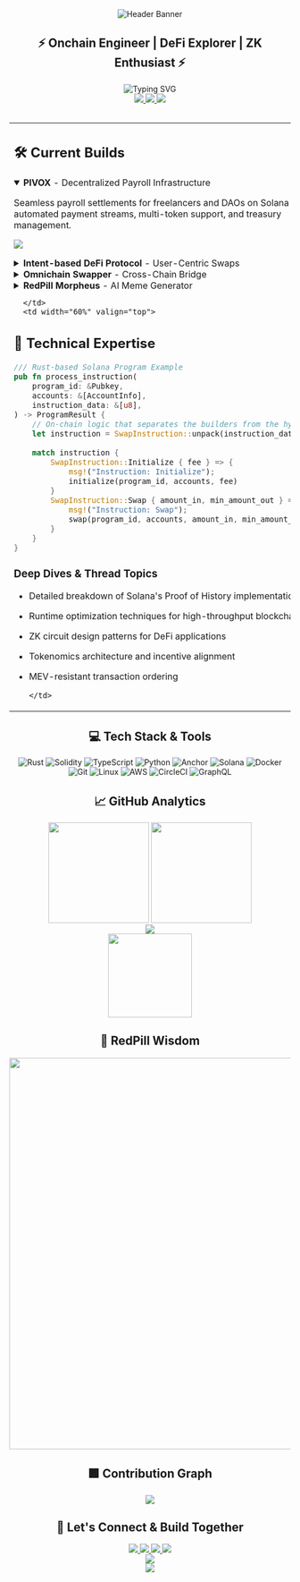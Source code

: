 <!-- Dynamic Header Animation -->
<div align="center">
  <img src="https://capsule-render.vercel.app/api?type=waving&color=gradient&customColorList=6,11,20&height=180&section=header&text=Vinaya%20Prasad%20R&fontSize=42&fontAlignY=36&animation=fadeIn" alt="Header Banner"/>
</div>

<h2 align="center">⚡ Onchain Engineer | DeFi Explorer | ZK Enthusiast ⚡</h2>

<div align="center">
  <img src="https://readme-typing-svg.herokuapp.com?font=JetBrains+Mono&weight=600&size=22&pause=1000&color=00FFC8&center=true&vCenter=true&width=600&lines=Building+the+decentralized+future;Solana+Native+%7C+DeFi+Architect+%7C+ZK+Explorer;AI+x+Crypto+Integration+Specialist;Let's+take+the+RedPill+and+go+down+the+rabbit+hole" alt="Typing SVG"/>
</div>

<div align="center">
  <a href="https://twitter.com/Vinayapr23">
    <img src="https://img.shields.io/twitter/follow/Vinayapr23?style=for-the-badge&logo=twitter&labelColor=15181c&color=00FFC8">
  </a>
  <a href="https://github.com/Vinayapr23">
    <img src="https://img.shields.io/github/followers/Vinayapr23?style=for-the-badge&logo=github&labelColor=15181c&color=00FFC8">
  </a>
  <a href="https://zora.co/Vinayapr23">
    <img src="https://img.shields.io/badge/ZORA-Profile-00FFC8?style=for-the-badge&logo=data:image/png;base64,iVBORw0KGgoAAAANSUhEUgAAABAAAAAQCAYAAAAf8/9hAAAACXBIWXMAAAsTAAALEwEAmpwYAAAAAXNSR0IArs4c6QAAAARnQU1BAACxjwv8YQUAAADwSURBVHgBrZLNDcIwDIV9nN2ADdqOABvQEcoGMAIbwAYwQtkARmAD2gloNyC9JFhtQkT/pCcdkvh9fkkcMCMRiSAOYAMuwkQZfs+ggCNotE/Q3kXj1Ef4G1ZgD2rQgRvoLQpOwg4kEJH9S3gGDSFmD+5hPiVIoRYGScOaVCisweNH0hpsRVjDz9WyzDEJf9jaik6gAje5dwiZLHfxA5qhpnwT9n4uV4IXWOtHOTjJFsw9ndpGGs42zEGD6kHQ+lMYDBP93JPMqiDX/XIQVOBreJXDVCjZTzMqlOynGRXs5CUtvzgNm1FC5uNuGiZWrx/QC5/qMr+o5gAAAABJRU5ErkJggg==&labelColor=15181c">
  </a>
</div>

<br>

<!-- Main Content with Grid Layout -->
<div align="center">
  <table>
    <tr>
      <td width="40%" valign="top">
      
## 🛠️ Current Builds

<details open>
<summary><b>PIVOX</b> - Decentralized Payroll Infrastructure</summary>
<p>
Seamless payroll settlements for freelancers and DAOs on Solana with automated payment streams, multi-token support, and treasury management.
</p>
<p>
<a href="https://github.com/Vinayapr23/pivox">
  <img src="https://img.shields.io/badge/View_Project-282c34?style=for-the-badge&logo=github">
</a>
</p>
</details>

<details>
<summary><b>Intent-based DeFi Protocol</b> - User-Centric Swaps</summary>
<p>
Beyond MEV - intent-driven trading that eliminates sandwich attacks with ZK-powered order execution and privacy-preserving transaction routing.
</p>
</details>

<details>
<summary><b>Omnichain Swapper</b> - Cross-Chain Bridge</summary>
<p>
Real token swapping across chains using LayerZero's ultra-light nodes and ZK verification circuits for trustless bridging.
</p>
</details>

<details>
<summary><b>RedPill Morpheus</b> - AI Meme Generator</summary>
<p>
Automated crypto meme distribution with AI-powered image generation, deployed daily to Zora and other platforms.
</p>
</details>

      </td>
      <td width="60%" valign="top">
      
## 🧠 Technical Expertise

```rust
/// Rust-based Solana Program Example
pub fn process_instruction(
    program_id: &Pubkey,
    accounts: &[AccountInfo],
    instruction_data: &[u8],
) -> ProgramResult {
    // On-chain logic that separates the builders from the hype
    let instruction = SwapInstruction::unpack(instruction_data)?;
    
    match instruction {
        SwapInstruction::Initialize { fee } => {
            msg!("Instruction: Initialize");
            initialize(program_id, accounts, fee)
        }
        SwapInstruction::Swap { amount_in, min_amount_out } => {
            msg!("Instruction: Swap");
            swap(program_id, accounts, amount_in, min_amount_out)
        }
    }
}
```

### Deep Dives & Thread Topics
- Detailed breakdown of Solana's Proof of History implementation
- Runtime optimization techniques for high-throughput blockchains
- ZK circuit design patterns for DeFi applications
- Tokenomics architecture and incentive alignment
- MEV-resistant transaction ordering

      </td>
    </tr>
  </table>
</div>

<!-- Tech Stack Section -->
<h2 align="center">💻 Tech Stack & Tools</h2>

<div align="center">
  <img src="https://img.shields.io/badge/Rust-F46623?style=for-the-badge&logo=rust&logoColor=white" alt="Rust"/>
  <img src="https://img.shields.io/badge/Solidity-363636?style=for-the-badge&logo=solidity&logoColor=white" alt="Solidity"/>
  <img src="https://img.shields.io/badge/TypeScript-3178C6?style=for-the-badge&logo=typescript&logoColor=white" alt="TypeScript"/>
  <img src="https://img.shields.io/badge/Python-3776AB?style=for-the-badge&logo=python&logoColor=white" alt="Python"/>
  <img src="https://img.shields.io/badge/Anchor-000000?style=for-the-badge&logo=anchor&logoColor=white" alt="Anchor"/>
  <img src="https://img.shields.io/badge/Solana-00FFA3?style=for-the-badge&logo=solana&logoColor=black" alt="Solana"/>
  <img src="https://img.shields.io/badge/Docker-2496ED?style=for-the-badge&logo=docker&logoColor=white" alt="Docker"/>
  <img src="https://img.shields.io/badge/Git-F05032?style=for-the-badge&logo=git&logoColor=white" alt="Git"/>
  <img src="https://img.shields.io/badge/Linux-FCC624?style=for-the-badge&logo=linux&logoColor=black" alt="Linux"/>
  <img src="https://img.shields.io/badge/AWS-232F3E?style=for-the-badge&logo=amazon-aws&logoColor=white" alt="AWS"/>
  <img src="https://img.shields.io/badge/CircleCI-343434?style=for-the-badge&logo=circleci&logoColor=white" alt="CircleCI"/>
  <img src="https://img.shields.io/badge/GraphQL-E10098?style=for-the-badge&logo=graphql&logoColor=white" alt="GraphQL"/>
</div>

<!-- GitHub Stats Widgets with Custom Theme -->
<h2 align="center">📈 GitHub Analytics</h2>

<div align="center">
  <img height="180em" src="https://github-readme-stats.vercel.app/api?username=Vinayapr23&show_icons=true&theme=radical&title_color=00FFC8&text_color=FFFFFF&icon_color=00FFC8&bg_color=0D1117&hide_border=true&include_all_commits=true&count_private=true"/>
  
  <img height="180em" src="https://github-readme-streak-stats.herokuapp.com/?user=Vinayapr23&theme=black-ice&hide_border=true&stroke=00FFC8&background=0D1117&ring=00FFC8&fire=00FFC8&currStreakNum=FFFFFF&currStreakLabel=00FFC8&sideNums=FFFFFF&sideLabels=FFFFFF"/>
</div>

<div align="center">
  <img src="https://github-profile-trophy.vercel.app/?username=Vinayapr23&theme=radical&no-frame=true&no-bg=true&margin-w=4&row=1"/>
</div>

<div align="center">
  <img height="150em" src="https://github-readme-stats.vercel.app/api/top-langs/?username=Vinayapr23&layout=compact&langs_count=7&theme=radical&title_color=00FFC8&text_color=FFFFFF&bg_color=0D1117&hide_border=true"/>
</div>

<!-- Quote Section -->
<h2 align="center">🔴 RedPill Wisdom</h2>

<div align="center">
  <img src="https://quotes-github-readme.vercel.app/api?type=horizontal&theme=radical&quote=You%20take%20the%20red%20pill...%20you%20stay%20in%20Wonderland%2C%20and%20I%20show%20you%20how%20deep%20the%20blockchain%20rabbit%20hole%20goes.&author=Morpheus%2C%20probably" width="700"/>
</div>

<!-- Contribution Graph -->
<h2 align="center">🟩 Contribution Graph</h2>

<div align="center">
  <img src="https://github-readme-activity-graph.vercel.app/graph?username=Vinayapr23&theme=react-dark&hide_border=true&area=true&custom_title=Contribution%20Timeline&line=00FFC8&point=FFFFFF&area_color=00FFC8"/>
</div>

<!-- Connect Section -->
<h2 align="center">🔗 Let's Connect & Build Together</h2>

<div align="center">
  <a href="https://twitter.com/Vinayapr23">
    <img src="https://img.shields.io/badge/Twitter-00FFC8?style=for-the-badge&logo=twitter&logoColor=black"/>
  </a>
  <a href="https://linkedin.com/in/vinayapr23">
    <img src="https://img.shields.io/badge/LinkedIn-00FFC8?style=for-the-badge&logo=linkedin&logoColor=black"/>
  </a>
  <a href="https://github.com/Vinayapr23">
    <img src="https://img.shields.io/badge/GitHub-00FFC8?style=for-the-badge&logo=github&logoColor=black"/>
  </a>
  <a href="https://zora.co/Vinayapr23">
    <img src="https://img.shields.io/badge/Zora-00FFC8?style=for-the-badge&logo=data:image/png;base64,iVBORw0KGgoAAAANSUhEUgAAABAAAAAQCAYAAAAf8/9hAAAACXBIWXMAAAsTAAALEwEAmpwYAAAAAXNSR0IArs4c6QAAAARnQU1BAACxjwv8YQUAAADwSURBVHgBrZLNDcIwDIV9nN2ADdqOABvQEcoGMAIbwAYwQtkARmAD2gloNyC9JFhtQkT/pCcdkvh9fkkcMCMRiSAOYAMuwkQZfs+ggCNotE/Q3kXj1Ef4G1ZgD2rQgRvoLQpOwg4kEJH9S3gGDSFmD+5hPiVIoRYGScOaVCisweNH0hpsRVjDz9WyzDEJf9jaik6gAje5dwiZLHfxA5qhpnwT9n4uV4IXWOtHOTjJFsw9ndpGGs42zEGD6kHQ+lMYDBP93JPMqiDX/XIQVOBreJXDVCjZTzMqlOynGRXs5CUtvzgNm1FC5uNuGiZWrx/QC5/qMr+o5gAAAABJRU5ErkJggg==&logoColor=black"/>
  </a>
</div>

<!-- Profile Views Counter -->
<div align="center">
  <img src="https://komarev.com/ghpvc/?username=Vinayapr23&style=for-the-badge&color=00FFC8"/>
</div>

<!-- Footer -->
<div align="center">
  <img src="https://capsule-render.vercel.app/api?type=waving&color=gradient&customColorList=6,11,20&height=120&section=footer&fontSize=22"/>
</div>
